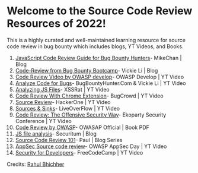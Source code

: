 # Welcome to the Source Code Review Resources of 2022!

This is a highly curated and well-maintained learning resource for source code review in bug bounty which includes blogs, YT Videos, and Books.

1. [JavaScript Code Review Guide for Bug Bounty Hunters](https://medium.com/techiepedia/javascript-code-review-guide-for-bug-bounty-hunters-c95a8aa7037a)- MikeChan | Blog
2. [Code-Review from Bug Bounty Bootcamp](https://attacker-codeninja.github.io/2021-08-24-code-review-notes-from-bug-bounty-bootcamp/)- Vickie Li | Blog
3. [Code Review Video by OWASP develop](https://youtu.be/fb-t3WWHsMQ)- OWASP Develop | YT Video
4. [Analyze Code for Bugs](https://youtu.be/A8CNysN-lOM)- BugBountyHunter.Com & Vickie Li | YT Video
5. [Analyzing JS Files](https://youtu.be/8sfc0PlVyWA)- XSSRat | YT Video
6. [Code Review With Chrome Extension](https://youtu.be/hmNNPUicpuY)- BugCrowd | YT Video
7. [Source Review](https://youtu.be/i4fd2Va3Jtg)- HackerOne | YT Video
8. [Sources & Sinks](https://youtu.be/ZaOtY4i5w_U)- LiveOverFlow | YT Video
9. [Code Review: The Offensive Security Way](https://youtu.be/weFl9bDnRiA)- Ekoparty Security Conference | YT Video
10. [Code Review by OWASP](https://www.google.com/url?sa=t&source=web&rct=j&url=https://owasp.org/www-pdf-archive/OWASP_Code_Review_Guide_v2.pdf&ved=2ahUKEwiZyL26sfz0AhWpgtgFHXX2AMY4ChAWegQIBRAB&usg=AOvVaw2_t69DAMPKMYdQphJj-LHL)- OWASAP Official | Book PDF
11. [JS file analysis](https://research.securitum.com/art-of-bug-bounty-a-way-from-js-file-analysis-to-xss/)- Securitum | Blog
12. [Source Code Review 101](https://medium.com/@Paul_io)- Paul | Blog Series
13. [AppSec Source code review](https://youtu.be/Kepd1HsoE8o)- OWASP AppSec Day | YT Video
14. [Security for Developers](https://youtu.be/qjrkV4RjgIU)- FreeCodeCamp | YT Video

Credits: [Rahul Bhichher](https://twitter.com/rbhichher)
